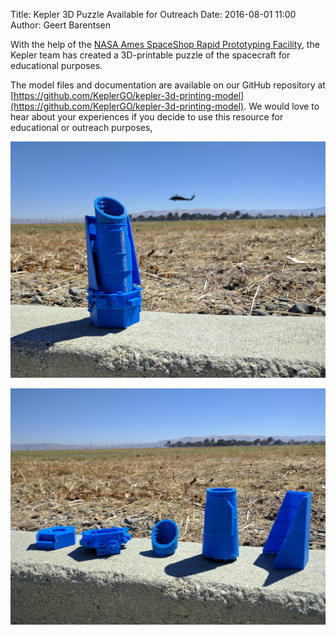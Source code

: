 Title: Kepler 3D Puzzle Available for Outreach
Date: 2016-08-01 11:00
Author: Geert Barentsen

With the help of the [NASA Ames SpaceShop Rapid Prototyping Facility](https://www.nasa.gov/centers/ames/spaceshop/home),
the Kepler team has created a 3D-printable puzzle of the spacecraft
for educational purposes.

The model files and documentation are available on our
GitHub repository at [https://github.com/KeplerGO/kepler-3d-printing-model](https://github.com/KeplerGO/kepler-3d-printing-model). 
We would love to hear about your experiences
if you decide to use this resource for educational or outreach purposes,

[![Preview](https://raw.githubusercontent.com/KeplerGO/kepler-3d-printing-model/master/preview/kepler-lego-model-preview1.jpg)](https://raw.githubusercontent.com/KeplerGO/kepler-3d-printing-model/master/preview/kepler-lego-model-preview1.jpg)

[![Preview](https://raw.githubusercontent.com/KeplerGO/kepler-3d-printing-model/master/preview/kepler-lego-model-preview2.jpg)](https://raw.githubusercontent.com/KeplerGO/kepler-3d-printing-model/master/preview/kepler-lego-model-preview1.jpg)
